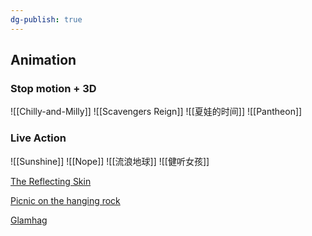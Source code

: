 ```yaml
---
dg-publish: true
---
```


## Animation

### Stop motion + 3D
![[Chilly-and-Milly]] 
![[Scavengers Reign]]
![[夏娃的时间]]
![[Pantheon]]

### Live Action
![[Sunshine]]
![[Nope]]
![[流浪地球]]
![[健听女孩]]

[The Reflecting Skin](https://en.wikipedia.org/wiki/The_Reflecting_Skin)

[Picnic on the hanging rock](https://www.imdb.com/title/tt0073540/)

[Glamhag](https://www.glamhag.com/new-page)

